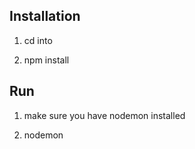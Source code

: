 ## Installation

1. cd into <project folder>

2. npm install

## Run

1. make sure you have nodemon installed

2. nodemon <project folder>